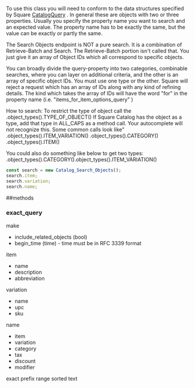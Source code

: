 To use this class you will need to conform to the data structures specified by Square [CatalogQuery](https://developer.squareup.com/reference/square/objects/CatalogQuery)
. In general these are
objects with two or three properties. Usually you specify the property name you want to search and an expected value.
The property name has to be exactly the same, but the value can be exactly or partly the same.

The Search Objects endpoint is NOT a pure search. It is a combination of Retrieve-Batch and Search.
The Retrieve-Batch portion isn't called that. You just give it an array of Object IDs which all correspond
to specific objects.

You can broadly divide the query-property into two categories, combinable searches, where you can layer on
additional criteria, and the other is an array of specific object IDs. You must use one type or the other.
Square will reject a request which has an array of IDs along with any kind of refining details.
The kind which takes the array of IDs will have the word "for" in the property name (i.e. "items_for_item_options_query" )

How to search:
To restrict the type of object
call the .object_types().TYPE_OF_OBJECT()
If Square Catalog has the object as a type, add that type in ALL_CAPS as a method call.
Your autocomplete will not recognize this. Some common calls look like"
.object_types().ITEM_VARIATION()
.object_types().CATEGORY()
.object_types().ITEM()

You could also do something like below to get two types:
.object_types().CATEGORY().object_types().ITEM_VARIATION()

```js
const search = new Catalog_Search_Objects();
search.item;
search.variation;
search.name;
```

##methods

### exact_query

make

- include_related_objects (bool)
- begin_time (time) - time must be in RFC 3339 format

item

- name
- description
- abbreviation

variation

- name
- upc
- sku

name

- item
- variation
- category
- tax
- discount
- modifier

exact
prefix
range
sorted
text
